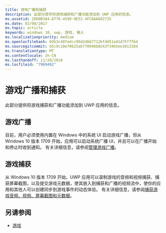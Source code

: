 ```yaml
---
title: 游戏广播和捕获
description: 此部分提供将游戏捕获和广播功能添加到 UWP 应用的信息。
ms.assetid: 2DD0B384-8776-4599-9E52-4FC0AA682735
ms.date: 02/08/2017
ms.topic: article
keywords: windows 10, uwp, 游戏, 输入
ms.localizationpriority: medium
ms.openlocfilehash: 03b3c48fedcc99d2d667712bfdd51ad1d75f7fbd
ms.sourcegitcommit: b5c9c18e70625ab770946b8243f3465ee1013184
ms.translationtype: MT
ms.contentlocale: zh-CN
ms.lasthandoff: 11/28/2018
ms.locfileid: "7969492"
---
```

# <a name="game-broadcast-and-capture"></a>游戏广播和捕获

此部分提供将游戏捕获和广播功能添加到 UWP 应用的信息。

## <a name="game-broadcasting"></a>游戏广播
目前，用户必须使用内置在 Windows 中的系统 UI 启动游戏广播，但从 Windows 10 版本 1709 开始，应用可以启动系统广播 UI，并且可以在广播开始和停止时收到通知。 有关详细信息，请参阅[管理游戏广播](manage-game-broadcasting.md)。

## <a name="game-capture"></a>游戏捕获
从 Windows 10 版本 1709 开始，UWP 应用可以录制游戏的音频和视频捕获、捕获屏幕截图，以及提交游戏元数据，使其嵌入到捕获和广播的视频流中，使你的应用和其他人可以创建同步到游戏事件的动态体验。 有关详细信息，请参阅[捕获游戏音频、视频、屏幕截图和元数据](capture-game-audio-video-screenshots-and-metadata.md)。



## <a name="see-also"></a>另请参阅

* [游戏](index.md)